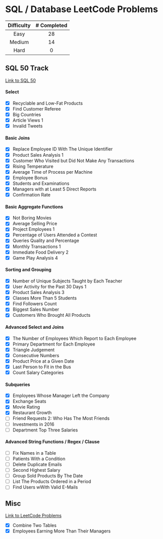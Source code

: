# SQL / Database LeetCode Problems

| Difficulty | # Completed |
| :-------------------: | :----------: |
| Easy            | 28      |
| Medium            | 14      |
| Hard            | 0      |

## SQL 50 Track
[Link to SQL 50](https://leetcode.com/studyplan/top-sql-50/)
#### Select
- [x] Recyclable and Low-Fat Products
- [x] Find Customer Referee
- [x] Big Countries
- [x] Article Views 1
- [x] Invalid Tweets
#### Basic Joins
- [x] Replace Employee ID With The Unique Identifier
- [x] Product Sales Analysis 1
- [x] Customer Who Visited but Did Not Make Any Transactions
- [x] Rising Temperature
- [x] Average Time of Process per Machine
- [x] Employee Bonus
- [x] Students and Examinations
- [x] Managers with at Least 5 Direct Reports
- [x] Confirmation Rate
#### Basic Aggregate Functions
- [x] Not Boring Movies
- [x] Average Selling Price
- [x] Project Employees 1
- [x] Percentage of Users Attended a Contest
- [x] Queries Quality and Percentage
- [x] Monthly Transactions 1
- [x] Immediate Food Delivery 2
- [x] Game Play Analysis 4
#### Sorting and Grouping
- [x] Number of Unique Subjects Taught by Each Teacher
- [x] User Activity for the Past 30 Days 1
- [x] Product Sales Analysis 3
- [x] Classes More Than 5 Students
- [x] Find Followers Count
- [x] Biggest Sales Number
- [x] Customers Who Brought All Products
#### Advanced Select and Joins
- [x] The Number of Employees Which Report to Each Employee
- [x] Primary Department for Each Employee
- [x] Triangle Judgement
- [x] Consecutive Numbers
- [x] Product Price at a Given Date
- [x] Last Person to Fit in the Bus
- [x] Count Salary Categories
#### Subqueries
- [x] Employees Whose Manager Left the Company
- [x] Exchange Seats
- [x] Movie Rating
- [x] Restaurant Growth
- [ ] Friend Requests 2: Who Has The Most Friends
- [ ] Investments in 2016
- [ ] Department Top Three Salaries
#### Advanced String Functions / Regex / Clause
- [ ] Fix Names in a Table
- [ ] Patients With a Condition
- [ ] Delete Duplicate Emails
- [ ] Second Highest Salary
- [ ] Group Sold Products By The Date
- [ ] List The Products Ordered in a Period
- [ ] Find Users wWith Valid E-Mails
## Misc
[Link to LeetCode Problems](https://leetcode.com/problemset/database/?sorting=W3sic29ydE9yZGVyIjoiQVNDRU5ESU5HIiwib3JkZXJCeSI6IkRJRkZJQ1VMVFkifV0%3D)
- [x] Combine Two Tables
- [x] Employees Earning More Than Their Managers
